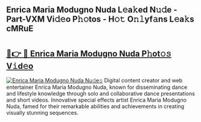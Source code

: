 ## Enrica Maria Modugno Nuda L𝚎a𝚔ed N𝚞𝚍e - Part-VXM Vi𝚍𝚎o P𝚑𝚘tos - H𝚘𝚝 O𝚗𝚕yf𝚊ns L𝚎a𝚔s cMRuE

# <h2><a href="http://kf09vm.oniu.top/?m=Enrica+Maria+Modugno+Nuda">🔗👉 🔴 Enrica Maria Modugno Nuda P𝚑ot𝚘𝚜 V𝚒d𝚎o</a></h2>

[![Enrica Maria Modugno Nuda Nu𝚍e𝚜](https://i.imgur.com/0qMVB7G.gif)](http://kf09vm.oniu.top/?m=Enrica+Maria+Modugno+Nuda)
Digital content creator and web entertainer Enrica Maria Modugno Nuda, known for disseminating dance and lifestyle knowledge through solo and collaborative dance presentations and short videos. Innovative special effects artist Enrica Maria Modugno Nuda, famed for their remarkable abilities and achievements in creating visually stunning sequences.  
